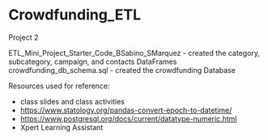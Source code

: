 # Crowdfunding_ETL
Project 2

ETL_Mini_Project_Starter_Code_BSabino_SMarquez -  created the category, subcategory, campaign, and contacts DataFrames
crowdfunding_db_schema.sql - created the crowdfunding Database


Resources used for reference:
- class slides and class activities
- https://www.statology.org/pandas-convert-epoch-to-datetime/
- https://www.postgresql.org/docs/current/datatype-numeric.html
- Xpert Learning Assistant


